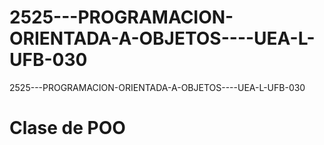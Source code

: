 # 2525---PROGRAMACION-ORIENTADA-A-OBJETOS----UEA-L-UFB-030
2525---PROGRAMACION-ORIENTADA-A-OBJETOS----UEA-L-UFB-030

# Clase de POO 

